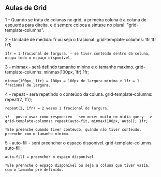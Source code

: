 ## Aulas de Grid


1 - Quando se trata de colunas no grid, a primeira coluna é a coluna de esquerda para direita. e é sempre coloca a sintaxe no plural. "grid-template-columns".

2 - Unidade de medida: fr ou seja o fracional.
    grid-template-columns: 1fr 1fr fr1;

    1fr = 1 fracional de largura. - se tiver conteúdo dentro da coluna, ocupa todo o espaço disponível.


3 - minmax - será defindo tamanho minino e o tamanho maximo.
    grid-template-columns: minmax(100px, 1fr) 1fr;

    minmax(100px, 1fr) = 100px = 100px de largura mínima e 1fr = 1 fracional de largura.

4 - repeat - será repetindo o conteúdo da coluna.
    grid-template-columns: repeat(2, 1fr);

    repeat(2, 1fr) = 2 vezes 1 fracional de largura.

    <!-- posso usar como responsivo - sem mexer muito em midia query -->
    grid-template-columns: repeat(auto-fit, minmax(100px, auto)); 1fr;

    *Ele preenche quando tiver conteudo, quando não tiver conteudo, preenche com o tamanho mínimo.

5 - auto-fill - será preencher o espaço disponível.
    grid-template-columns: auto-fill;

    auto-fill = preencher o espaço disponível.

    *Ele prennche o espaço disponível ou seja a coluna que tiver vazia, com o tamanho pré definido.